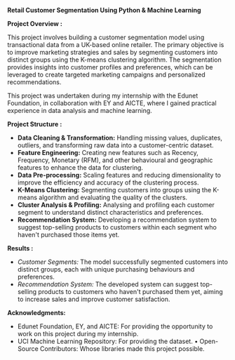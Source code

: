 **Retail Customer Segmentation Using Python & Machine Learning**

**Project Overview :**

This project involves building a customer segmentation model using transactional data from a UK-based online retailer. The primary objective is to improve marketing strategies and sales by segmenting customers into distinct groups using the K-means clustering algorithm. The segmentation provides insights into customer profiles and preferences, which can be leveraged to create targeted marketing campaigns and personalized recommendations.

This project was undertaken during my internship with the Edunet Foundation, in collaboration with EY and AICTE, where I gained practical experience in data analysis and machine learning.

**Project Structure :**
- **Data Cleaning & Transformation:** Handling missing values, duplicates, outliers, and transforming raw data into a customer-centric dataset.
- **Feature Engineering:** Creating new features such as Recency, Frequency, Monetary (RFM), and other behavioural and geographic features to enhance the data for clustering.
- **Data Pre-processing:** Scaling features and reducing dimensionality to improve the efficiency and accuracy of the clustering process.
- **K-Means Clustering:** Segmenting customers into groups using the K-means algorithm and evaluating the quality of the clusters.
- **Cluster Analysis & Profiling:** Analysing and profiling each customer segment to understand distinct characteristics and preferences.
- **Recommendation System:** Developing a recommendation system to suggest top-selling products to customers within each segment who haven't purchased those items yet.

**Results :**

- *Customer Segments:* The model successfully segmented customers into distinct groups, each with unique purchasing behaviours and preferences.
- *Recommendation System:* The developed system can suggest top-selling products to customers who haven't purchased them yet, aiming to increase sales and improve customer satisfaction.

**Acknowledgments:**
-	Edunet Foundation, EY, and AICTE: For providing the opportunity to work on this project during my internship.
- UCI Machine Learning Repository: For providing the dataset.
•	Open-Source Contributors: Whose libraries made this project possible.

